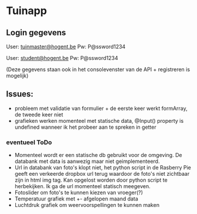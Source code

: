 # Tuinapp

## Login gegevens
User: tuinmaster@hogent.be
Pw: P@ssword1234

User: student@hogent.be
Pw: P@ssword1234

(Deze gegevens staan ook in het consolevenster van de API + registreren is mogelijk)

## Issues:
- probleem met validatie van formulier + de eerste keer werkt formArray, de tweede keer niet
- grafieken werken momenteel met statische data, @Input() property is undefined wanneer ik het probeer aan te spreken in getter

### eventueel ToDo
- Momenteel wordt er een statische db gebruikt voor de omgeving. De databank met data is aanwezig maar niet geimplementeerd.
- Url in databank van foto's klopt niet, het python script in de Rasberry Pie geeft een verkeerde dropbox url terug waardoor de foto's niet zichtbaar zijn in html img tag. Kan opgelost worden door python script te herbekijken. Ik ga de url momenteel statisch meegeven.
- Fotoslider om foto's te kunnen kiezen van vroeger(?)
- Temperatuur grafiek met +- afgelopen maand data
- Luchtdruk grafiek om weervoorspellingen te kunnen maken
